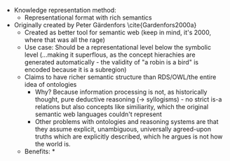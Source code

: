 * Knowledge representation method:
	* Representational format with rich semantics
* Originally created by Peter Gärdenfors \cite{Gardenfors2000a}
	* Created as better tool for semantic web (keep in mind, it's 2000, where that was all the rage)
	* Use case: Should be a representational level below the symbolic level (...making it superflous, as the concept hierachies are generated automatically - the validity of "a robin is a bird" is encoded because it is a subregion)
	* Claims to have richer semantic structure than RDS/OWL/the entire idea of ontologies
		* Why? Because information processing is not, as historically thought, pure deductive reasoning (→ syllogisms) - no strict is-a relations but also concepts like similiarity, which the original semantic web languages couldn't represent
		* Other problems with ontologies and reasoning systems are that they assume explicit, unambiguous, universally agreed-upon truths which are explicitly described, which he argues is not how the world is.
	* Benefits:
		* 